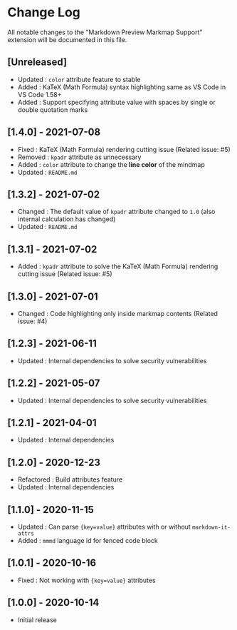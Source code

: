 # Change Log

All notable changes to the "Markdown Preview Markmap Support" extension will be documented in this file.

## [Unreleased]

- Updated : `color` attribute feature to stable
- Added : KaTeX (Math Formula) syntax highlighting same as VS Code in VS Code 1.58+
- Added : Support specifying attribute value with spaces by single or double quotation marks

## [1.4.0] - 2021-07-08

- Fixed : KaTeX (Math Formula) rendering cutting issue (Related issue: #5)
- Removed : `kpadr` attribute as unnecessary
- Added : `color` attribute to change the **line color** of the mindmap
- Updated : `README.md`

## [1.3.2] - 2021-07-02

- Changed : The default value of `kpadr` attribute changed to `1.0` (also internal calculation has changed)
- Updated : `README.md`

## [1.3.1] - 2021-07-02

- Added : `kpadr` attribute to solve the KaTeX (Math Formula) rendering cutting issue (Related issue: #5)

## [1.3.0] - 2021-07-01

- Changed : Code highlighting only inside markmap contents (Related issue: #4)

## [1.2.3] - 2021-06-11

- Updated : Internal dependencies to solve security vulnerabilities

## [1.2.2] - 2021-05-07

- Updated : Internal dependencies to solve security vulnerabilities

## [1.2.1] - 2021-04-01

- Updated : Internal dependencies

## [1.2.0] - 2020-12-23

- Refactored : Build attributes feature
- Updated : Internal dependencies

## [1.1.0] - 2020-11-15

- Updated : Can parse `{key=value}` attributes with or without `markdown-it-attrs`
- Added : `mmmd` language id for fenced code block

## [1.0.1] - 2020-10-16

- Fixed : Not working with `{key=value}` attributes

## [1.0.0] - 2020-10-14

- Initial release
